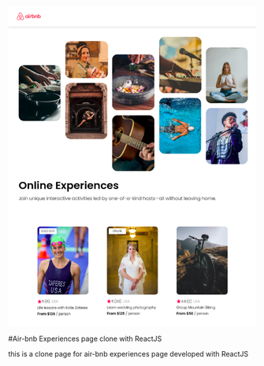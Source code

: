 ![air-bnb experiences clone](./src/assets/app-demo.png)

#Air-bnb Experiences page clone with ReactJS
 
this is a clone page for air-bnb experiences page developed with ReactJS
